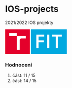 # IOS-projects
2021/2022 IOS projekty

<img src="./other/images/FIT_zkratka_barevne_RGB_CZ.png" width="200">

### Hodnocení
1. část: 11 / 15 
2. část: 14 / 15
